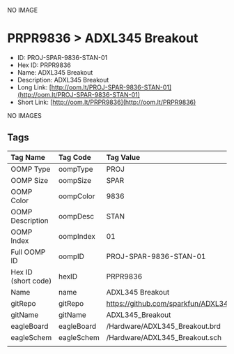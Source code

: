 


  
NO IMAGE  
# PRPR9836 > ADXL345 Breakout

- ID: PROJ-SPAR-9836-STAN-01
- Hex ID: PRPR9836
- Name: ADXL345 Breakout
- Description: ADXL345 Breakout
- Long Link: [http://oom.lt/PROJ-SPAR-9836-STAN-01](http://oom.lt/PROJ-SPAR-9836-STAN-01)
- Short Link: [http://oom.lt/PRPR9836](http://oom.lt/PRPR9836)
  
NO IMAGES  
## Tags
  

|Tag Name|Tag Code|Tag Value|
| :--- | :--- | :--- |
|OOMP Type|oompType|PROJ|
|OOMP Size|oompSize|SPAR|
|OOMP Color|oompColor|9836|
|OOMP Description|oompDesc|STAN|
|OOMP Index|oompIndex|01|
|Full OOMP ID|oompID|PROJ-SPAR-9836-STAN-01|
|Hex ID (short code)|hexID|PRPR9836|
|Name|name|ADXL345 Breakout|
|gitRepo|gitRepo|https://github.com/sparkfun/ADXL345_Breakout|
|gitName|gitName|ADXL345_Breakout|
|eagleBoard|eagleBoard|/Hardware/ADXL345_Breakout.brd|
|eagleSchem|eagleSchem|/Hardware/ADXL345_Breakout.sch|
||||
